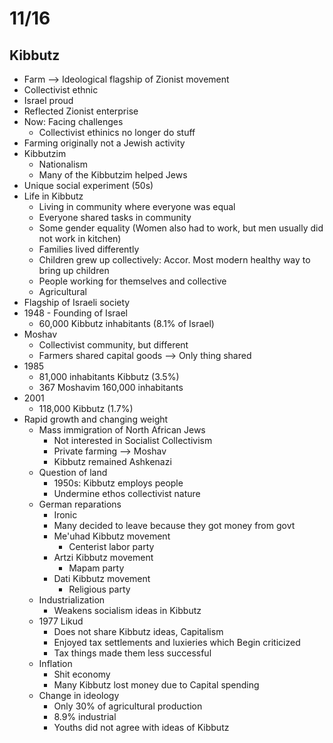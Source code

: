 # 11/16

## Kibbutz
- Farm --> Ideological flagship of Zionist movement
- Collectivist ethnic
- Israel proud
- Reflected Zionist enterprise
- Now: Facing challenges
	- Collectivist ethinics no longer do stuff
- Farming originally not a Jewish activity
- Kibbutzim
	- Nationalism
	- Many of the Kibbutzim helped Jews
- Unique social experiment (50s)
- Life in Kibbutz
	- Living in community where everyone was equal
	- Everyone shared tasks in community
	- Some gender equality (Women also had to work, but men usually did not work in kitchen)
	- Families lived differently
	- Children grew up collectively: Accor. Most modern healthy way to bring up children
	- People working for themselves and collective
	- Agricultural
- Flagship of Israeli society
- 1948 - Founding of Israel
	- 60,000 Kibbutz inhabitants (8.1% of Israel)
- Moshav
	- Collectivist community, but different
	- Farmers shared capital goods --> Only thing shared
- 1985
	- 81,000 inhabitants Kibbutz (3.5%)
	- 367 Moshavim 160,000 inhabitants
- 2001
	- 118,000 Kibbutz (1.7%)
- Rapid growth and changing weight
	- Mass immigration of North African Jews
		- Not interested in Socialist Collectivism
		- Private farming --> Moshav
		- Kibbutz remained Ashkenazi
	- Question of land
		- 1950s: Kibbutz employs people
		- Undermine ethos collectivist nature
	- German reparations
		- Ironic
		- Many decided to leave because they got money from govt
		- Me'uhad Kibbutz movement
			- Centerist labor party
		- Artzi Kibbutz movement 
			- Mapam party
		- Dati Kibbutz movement
			- Religious party
	- Industrialization
		- Weakens socialism ideas in Kibbutz
	- 1977 Likud
		- Does not share Kibbutz ideas, Capitalism
		- Enjoyed tax settlements and luxieries which Begin criticized
		- Tax things made them less successful
	- Inflation
		- Shit economy
		- Many Kibbutz lost money due to Capital spending
	- Change in ideology
		- Only 30% of agricultural production
		- 8.9% industrial
		- Youths did not agree with ideas of Kibbutz


